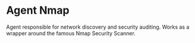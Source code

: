 # Agent Nmap

Agent responsible for network discovery and security auditing. Works as a wrapper around
the famous Nmap Security Scanner.
